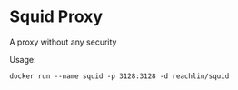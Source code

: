 # Squid Proxy

A proxy without any security

Usage:
```
docker run --name squid -p 3128:3128 -d reachlin/squid
```